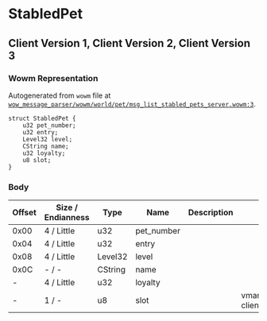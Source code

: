 # StabledPet

## Client Version 1, Client Version 2, Client Version 3

### Wowm Representation

Autogenerated from `wowm` file at [`wow_message_parser/wowm/world/pet/msg_list_stabled_pets_server.wowm:3`](https://github.com/gtker/wow_messages/tree/main/wow_message_parser/wowm/world/pet/msg_list_stabled_pets_server.wowm#L3).
```rust,ignore
struct StabledPet {
    u32 pet_number;
    u32 entry;
    Level32 level;
    CString name;
    u32 loyalty;
    u8 slot;
}
```
### Body

| Offset | Size / Endianness | Type | Name | Description | Comment |
| ------ | ----------------- | ---- | ---- | ----------- | ------- |
| 0x00 | 4 / Little | u32 | pet_number |  |  |
| 0x04 | 4 / Little | u32 | entry |  |  |
| 0x08 | 4 / Little | Level32 | level |  |  |
| 0x0C | - / - | CString | name |  |  |
| - | 4 / Little | u32 | loyalty |  |  |
| - | 1 / - | u8 | slot |  | vmangos/mangoszero/cmangos: client slot 1 == current pet (0) |

